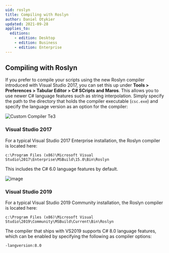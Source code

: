 ```yaml
---
uid: roslyn
title: Compiling with Roslyn
author: Daniel Otykier
updated: 2021-09-28
applies_to:
  editions:
    - edition: Desktop
    - edition: Business
    - edition: Enterprise
---
```

## Compiling with Roslyn

If you prefer to compile your scripts using the new Roslyn compiler introduced with Visual Studio 2017, you can set this up under **Tools > Preferences > Tabular Editor > C# SCripts and Maros**. This allows you to use newer C# language features such as string interpolation. Simply specify the path to the directory that holds the compiler executable (`csc.exe`) and specify the language version as an option for the compiler:

![Custom Compiler Te3](~/images/custom-compiler-te3.png)

### Visual Studio 2017

For a typical Visual Studio 2017 Enterprise installation, the Roslyn compiler is located here:

```
c:\Program Files (x86)\Microsoft Visual Studio\2017\Enterprise\MSBuild\15.0\Bin\Roslyn
```

This includes the C# 6.0 language features by default.

![image](https://user-images.githubusercontent.com/8976200/92464584-a52cfc80-f1cd-11ea-9b66-3b47ac36f6c6.png)

### Visual Studio 2019

For a typical Visual Studio 2019 Community installation, the Roslyn compiler is located here:

```
c:\Program Files (x86)\Microsoft Visual Studio\2019\Community\MSBuild\Current\Bin\Roslyn
```

The compiler that ships with VS2019 supports C# 8.0 language features, which can be enabled by specifying the following as compiler options:

```
-langversion:8.0
```
